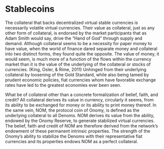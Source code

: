 # Stablecoins

The collateral that backs decentralized virtual stable currencies is necessarily volatile virtual currencies. Their value as collateral, just as any other form of collateral, is endorsed by the market participants that as Adam Smith would say, drive the “Hand of God” through supply and demand. Although collateral seems to be a necessity for paper money to have value, when the world of finance dared separate money and collateral into two distinct forms, they found quite the opposite. The value of money, it would seem, is much more of a function of the flows within the currency market than it is the value of the underlying of the collateral or stocks of currencies. \(King, Osler, & Rime, 2011\)  Unhinged from their underlying collateral by loosening of the Gold Standard, while also being tamed by prudent economic policies, fiat currencies whom have favorable exchange rates have led to the greatest economies ever been seen.

What be of collateral other than a concrete formalization of belief, faith, and credit?  All collateral derives its value in currency, circularly it seems, from its ability to be exchanged for money or its ability to print money thereof. In the same vein, NOM, the protocol coin of Onomy, is defined as the underlying collateral to all Denoms. NOM derives its value from the ability, endowed by the Onomy Reserve, to generate stabilized virtual currencies. The belief, faith and credit of NOM are therefore derived from the network’s endowment of these permanent intrinsic properties. The strength of the Onomy’s ability to stabilize the Denoms with their representative fiat currencies and its properties endows NOM as a perfect collateral.

